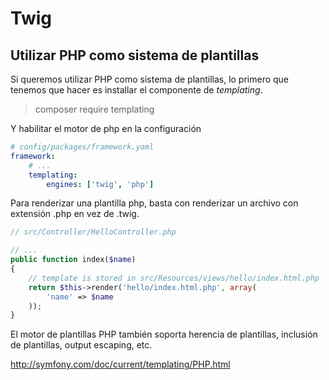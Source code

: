 Twig
====

Utilizar PHP como sistema de plantillas
---------------------------------------

Si queremos utilizar PHP como sistema de plantillas, lo primero que tenemos que hacer es installar el componente de *templating*.

> composer require templating

Y habilitar el motor de php en la configuración

```yml
# config/packages/framework.yaml
framework:
    # ...
    templating:
        engines: ['twig', 'php']
```

Para renderizar una plantilla php, basta con renderizar un archivo con extensión .php en vez de .twig.


```php
// src/Controller/HelloController.php

// ...
public function index($name)
{
    // template is stored in src/Resources/views/hello/index.html.php
    return $this->render('hello/index.html.php', array(
        'name' => $name
    ));
}
```

El motor de plantillas PHP también soporta herencia de plantillas, inclusión de plantillas, output escaping, etc.

http://symfony.com/doc/current/templating/PHP.html